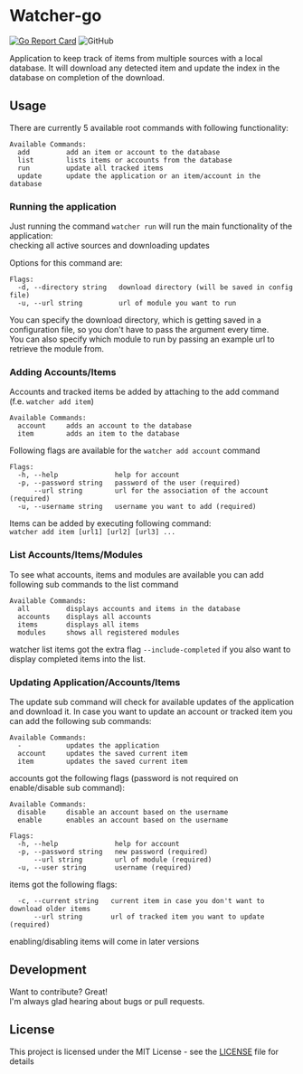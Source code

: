 # Watcher-go
[![Go Report Card](https://goreportcard.com/badge/github.com/DaRealFreak/watcher-go)](https://goreportcard.com/report/github.com/DaRealFreak/watcher-go?style=flat-square)  ![GitHub](https://img.shields.io/github/license/DaRealFreak/watcher-go?style=flat-square)

Application to keep track of items from multiple sources with a local database. 
It will download any detected item and update the index in the database on completion of the download.


## Usage
There are currently 5 available root commands with following functionality:
```  
Available Commands:
  add         add an item or account to the database
  list        lists items or accounts from the database
  run         update all tracked items
  update      update the application or an item/account in the database
```

### Running the application
Just running the command `watcher run` will run the main functionality of the application:  
checking all active sources and downloading updates  

Options for this command are:
```
Flags:
  -d, --directory string   download directory (will be saved in config file)
  -u, --url string         url of module you want to run
```

You can specify the download directory, which is getting saved in a configuration file,
so you don't have to pass the argument every time.  
You can also specify which module to run by passing an example url to retrieve the module from.

### Adding Accounts/Items
Accounts and tracked items be added by attaching to the add command (f.e. `watcher add item`)
```
Available Commands:
  account     adds an account to the database
  item        adds an item to the database
```

Following flags are available for the `watcher add account` command
```
Flags:
  -h, --help              help for account
  -p, --password string   password of the user (required)
      --url string        url for the association of the account (required)
  -u, --username string   username you want to add (required)
```

Items can be added by executing following command:  
`watcher add item [url1] [url2] [url3] ...`

### List Accounts/Items/Modules 
To see what accounts, items and modules are available you can add following sub commands to the list command
```
Available Commands:
  all         displays accounts and items in the database
  accounts    displays all accounts
  items       displays all items
  modules     shows all registered modules
``` 

watcher list items got the extra flag `--include-completed` if you also want to display completed items into the list.

### Updating Application/Accounts/Items
The update sub command will check for available updates of the application and download it.
In case you want to update an account or tracked item you can add the following sub commands:
```
Available Commands:
  -           updates the application
  account     updates the saved current item
  item        updates the saved current item
```

accounts got the following flags (password is not required on enable/disable sub command):
```
Available Commands:
  disable     disable an account based on the username
  enable      enables an account based on the username

Flags:
  -h, --help              help for account
  -p, --password string   new password (required)
      --url string        url of module (required)
  -u, --user string       username (required)
```

items got the following flags:
```
  -c, --current string   current item in case you don't want to download older items
      --url string       url of tracked item you want to update (required)
```

enabling/disabling items will come in later versions


## Development
Want to contribute? Great!  
I'm always glad hearing about bugs or pull requests.

## License
This project is licensed under the MIT License - see the [LICENSE](LICENSE) file for details
